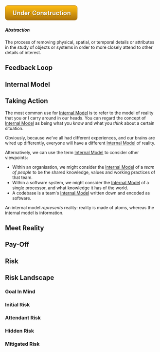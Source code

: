![Under Construction](images/state/uc.png)


##### Abstraction

The process of removing physical, spatial, or temporal details or attributes in the study of objects or systems in order to more closely attend to other details of interest.

## Feedback Loop

## Internal Model

## Taking Action

The most common use for [Internal Model](#internal-model) is to refer to the model of reality that you or I carry around in our heads.   You can regard the concept of [Internal Model](#internal-model) as being what you _know_ and what you _think_ about a certain situation.

Obviously, because we've all had different experiences, and our brains are wired up differently, everyone will have a different [Internal Model](#internal-model) of reality.  

Alternatively, we can use the term [Internal Model](#internal-model) to consider other viewpoints:
- Within an organisation, we might consider the [Internal Model](#internal-model) of a _team of people_ to be the shared knowledge, values and working practices of that team.
- Within a software system, we might consider the [Internal Model](#internal-model) of a single processor, and what knowledge it has of the world.
- A codebase is a team's [Internal Model](#internal-model) written down and encoded as software.

An internal model _represents_ reality:  reality is made of atoms, whereas the internal model is information.

## Meet Reality

## Pay-Off



## Risk

## Risk Landscape

### Goal In Mind

### Initial Risk

### Attendant Risk

### Hidden Risk

### Mitigated Risk




